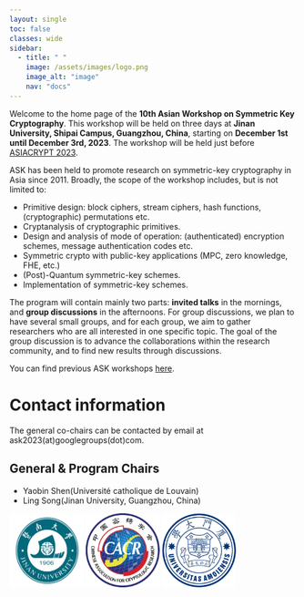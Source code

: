 ```yaml
---
layout: single
toc: false
classes: wide
sidebar:  
  - title: " "
    image: /assets/images/logo.png
    image_alt: "image"
    nav: "docs"
---
```


Welcome to the home page of the **10th Asian Workshop on Symmetric Key Cryptography**. This workshop will be held on three days at **Jinan University, Shipai Campus, Guangzhou, China**, starting on **December 1st until December 3rd, 2023**. The workshop will be held just before [ASIACRYPT 2023](https://asiacrypt.iacr.org/2023/).

ASK has been held to promote research on symmetric-key cryptography in Asia since 2011. Broadly, the scope of the workshop includes, but is not limited to:

* Primitive design: block ciphers, stream ciphers, hash functions, (cryptographic) permutations etc.
* Cryptanalysis of cryptographic primitives.
* Design and analysis of mode of operation: (authenticated) encryption schemes, message authentication codes etc.
* Symmetric crypto with public-key applications (MPC, zero knowledge, FHE, etc.)
* (Post)-Quantum symmetric-key schemes.
* Implementation of symmetric-key schemes.

The program will contain mainly two parts: **invited talks** in the mornings, and **group discussions** in the afternoons. For group discussions, we plan to have several small groups, and for each group, we aim to gather researchers who are all interested in one specific topic. The goal of the group discussion is to advance the collaborations within the research community, and to find new results through discussions.

You can find previous ASK workshops [here](https://askworkshop.github.io/ask/).


# Contact information

The general co-chairs can be contacted by email at ask2023(at)googlegroups(dot)com.

## General & Program Chairs
<ul>
<li>Yaobin Shen(Université catholique de Louvain)</li>
<li>Ling Song(Jinan University, Guangzhou, China)</li>
</ul>

<div class="row text-center">
<div class="col-lg-9 col-xxl-7 mx-auto">
  <a href=""><img border="0" height="130" width="130" src="/assets/images/jnu.png" /></a>
  <a href=""><img border="0" src="/assets/images/cacr.png" height="130" width="130" /></a>
  <a href=""><img border="0" src="/assets/images/xmu.png" height="130" width="130" /></a>
</div>
</div>


